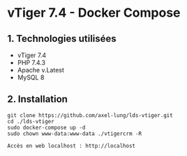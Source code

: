 # vTiger 7.4 - Docker Compose
## 1. Technologies utilisées
+ vTiger 7.4
+ PHP 7.4.3
+ Apache v.Latest
+ MySQL 8
## 2. Installation
	git clone https://github.com/axel-lung/lds-vtiger.git
	cd ./lds-vtiger
	sudo docker-compose up -d
	sudo chown www-data:www-data ./vtigercrm -R
	
	Accès en web localhost : http://localhost

